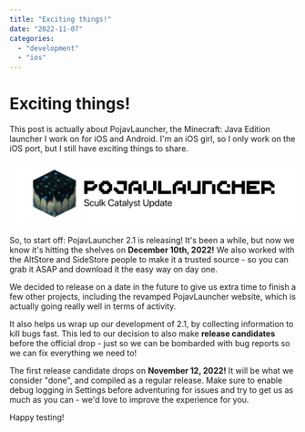 ```yaml
---
title: "Exciting things!"
date: "2022-11-07"
categories: 
  - "development"
  - "ios"
---
```


# Exciting things!

This post is actually about PojavLauncher, the Minecraft: Java Edition launcher I work on for iOS and Android. I'm an iOS girl, so I only work on the iOS port, but I still have exciting things to share.

![](../../../images/2022/11/11-30-pojavlauncher-sculk-catalyst-update.png)

So, to start off: PojavLauncher 2.1 is releasing! It's been a while, but now we know it's hitting the shelves on **December 10th, 2022!** We also worked with the AltStore and SideStore people to make it a trusted source - so you can grab it ASAP and download it the easy way on day one.

We decided to release on a date in the future to give us extra time to finish a few other projects, including the revamped PojavLauncher website, which is actually going really well in terms of activity.

It also helps us wrap up our development of 2.1, by collecting information to kill bugs fast. This led to our decision to also make **release candidates** before the official drop - just so we can be bombarded with bug reports so we can fix everything we need to!

The first release candidate drops on **November 12, 2022!** It will be what we consider "done", and compiled as a regular release. Make sure to enable debug logging in Settings before adventuring for issues and try to get us as much as you can - we'd love to improve the experience for you.

Happy testing!
